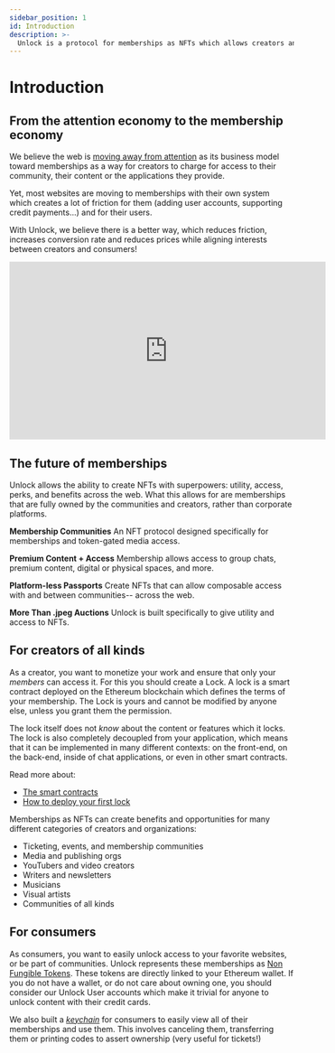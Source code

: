 ```yaml
---
sidebar_position: 1
id: Introduction
description: >-
  Unlock is a protocol for memberships as NFTs which allows creators and communities to monetize their work, on their own terms, without having to rely on 3rd party applications or platform.
---
```


# Introduction

## From the attention economy to the membership economy

We believe the web is [moving away from attention](https://medium.com/unlock-protocol/the-end-of-the-ad-supported-web-d4d093fb462f) as its business model toward memberships as a way for creators to charge for access to their community, their content or the applications they provide.

Yet, most websites are moving to memberships with their own system which creates a lot of friction for them (adding user accounts, supporting credit payments...) and for their users.

With Unlock, we believe there is a better way, which reduces friction, increases conversion rate and reduces prices while aligning interests between creators and consumers!

<iframe width="560" height="315" src="https://www.youtube.com/embed/tBuMj0eRrYQ" title="YouTube video player" frameborder="0" allow="accelerometer; autoplay; clipboard-write; encrypted-media; gyroscope; picture-in-picture" allowfullscreen></iframe>

## The future of memberships

Unlock allows the ability to create NFTs with superpowers: utility, access, perks, and benefits across the web. What this allows for are memberships that are fully owned by the communities and creators, rather than corporate platforms.

**Membership Communities** An NFT protocol designed specifically for memberships and token-gated media access.

**Premium Content + Access** Membership allows access to group chats, premium content, digital or physical spaces, and more.

**Platform-less Passports** Create NFTs that can allow composable access with and between communities-- across the web.

**More Than .jpeg Auctions** Unlock is built specifically to give utility and access to NFTs.

## For creators of all kinds

As a creator, you want to monetize your work and ensure that only your _members_ can access it. For this you should create a Lock. A lock is a smart contract deployed on the Ethereum blockchain which defines the terms of your membership. The Lock is yours and cannot be modified by anyone else, unless you grant them the permission.

The lock itself does not _know_ about the content or features which it locks. The lock is also completely decoupled from your application, which means that it can be implemented in many different contexts: on the front-end, on the back-end, inside of chat applications, or even in other smart contracts.

Read more about:

- [The smart contracts](core-protocol/)
- [How to deploy your first lock](Basics/deploying-a-lock.md)

Memberships as NFTs can create benefits and opportunities for many different categories of creators and organizations:

- Ticketing, events, and membership communities
- Media and publishing orgs
- YouTubers and video creators
- Writers and newsletters
- Musicians
- Visual artists
- Communities of all kinds

## For consumers

As consumers, you want to easily unlock access to your favorite websites, or be part of communities. Unlock represents these memberships as [Non Fungible Tokens](https://en.wikipedia.org/wiki/Non-fungible_token). These tokens are directly linked to your Ethereum wallet. If you do not have a wallet, or do not care about owning one, you should consider our Unlock User accounts which make it trivial for anyone to unlock content with their credit cards.

We also built a [_keychain_](https://app.unlock-protocol.com/keychain/) for consumers to easily view all of their memberships and use them. This involves canceling them, transferring them or printing codes to assert ownership (very useful for tickets!)

